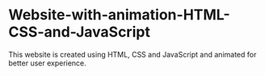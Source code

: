 # Website-with-animation-HTML-CSS-and-JavaScript
This website is created using HTML, CSS and JavaScript and animated for better user experience.

